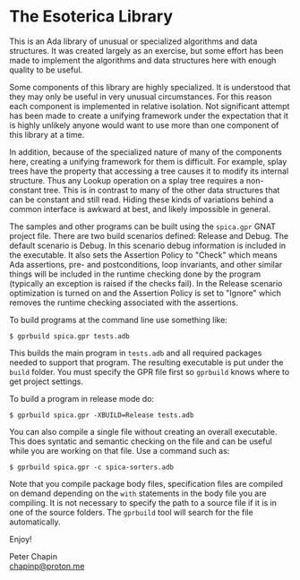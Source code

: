 
The Esoterica Library
=====================

This is an Ada library of unusual or specialized algorithms and data structures. It was created
largely as an exercise, but some effort has been made to implement the algorithms and data
structures here with enough quality to be useful.

Some components of this library are highly specialized. It is understood that they may only be
useful in very unusual circumstances. For this reason each component is implemented in relative
isolation. Not significant attempt has been made to create a unifying framework under the
expectation that it is highly unlikely anyone would want to use more than one component of this
library at a time.

In addition, because of the specialized nature of many of the components here, creating a
unifying framework for them is difficult. For example, splay trees have the property that
accessing a tree causes it to modify its internal structure. Thus any Lookup operation on a
splay tree requires a non-constant tree. This is in contrast to many of the other data
structures that can be constant and still read. Hiding these kinds of variations behind a common
interface is awkward at best, and likely impossible in general.

The samples and other programs can be built using the `spica.gpr` GNAT project file. There are
two build scenarios defined: Release and Debug. The default scenario is Debug. In this scenario
debug information is included in the executable. It also sets the Assertion Policy to "Check"
which means Ada assertions, pre- and postconditions, loop invariants, and other similar things
will be included in the runtime checking done by the program (typically an exception is raised
if the checks fail). In the Release scenario optimization is turned on and the Assertion Policy
is set to "Ignore" which removes the runtime checking associated with the assertions.

To build programs at the command line use something like:

    $ gprbuild spica.gpr tests.adb
  
This builds the main program in `tests.adb` and all required packages needed to support that
program. The resulting executable is put under the `build` folder. You must specify the GPR file
first so `gprbuild` knows where to get project settings.

To build a program in release mode do:

    $ gprbuild spica.gpr -XBUILD=Release tests.adb
    
You can also compile a single file without creating an overall executable. This does syntatic
and semantic checking on the file and can be useful while you are working on that file. Use a
command such as:

    $ gprbuild spica.gpr -c spica-sorters.adb
    
Note that you compile package body files, specification files are compiled on demand depending
on the `with` statements in the body file you are compiling. It is not necessary to specify the
path to a source file if it is in one of the source folders. The `gprbuild` tool will search for
the file automatically.

Enjoy!

Peter Chapin  
chapinp@proton.me  
